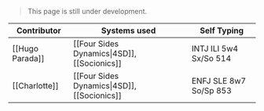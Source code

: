 > This page is still under development.

| Contributor | Systems used | Self Typing |
|----|----|----|
| [[Hugo Parada]] | [[Four Sides Dynamics\|4SD]], [[Socionics]] | INTJ ILI 5w4 Sx/So 514 |
| [[Charlotte]] | [[Four Sides Dynamics\|4SD]], [[Socionics]] | ENFJ SLE 8w7 So/Sp 853 |